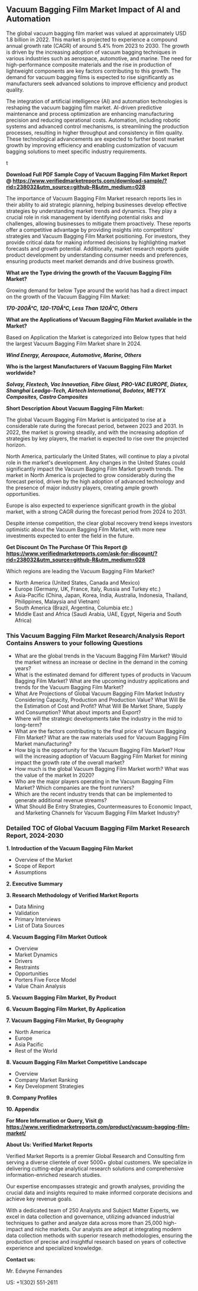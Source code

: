 <h2>Vacuum Bagging Film Market Impact of AI and Automation</h2><p>The global vacuum bagging film market was valued at approximately USD 1.8 billion in 2022. This market is projected to experience a compound annual growth rate (CAGR) of around 5.4% from 2023 to 2030. The growth is driven by the increasing adoption of vacuum bagging techniques in various industries such as aerospace, automotive, and marine. The need for high-performance composite materials and the rise in production of lightweight components are key factors contributing to this growth. The demand for vacuum bagging films is expected to rise significantly as manufacturers seek advanced solutions to improve efficiency and product quality.</p><p>The integration of artificial intelligence (AI) and automation technologies is reshaping the vacuum bagging film market. AI-driven predictive maintenance and process optimization are enhancing manufacturing precision and reducing operational costs. Automation, including robotic systems and advanced control mechanisms, is streamlining the production processes, resulting in higher throughput and consistency in film quality. These technological advancements are expected to further boost market growth by improving efficiency and enabling customization of vacuum bagging solutions to meet specific industry requirements.</p>t</p><p id="" class=""><strong>Download Full PDF Sample Copy of Vacuum Bagging Film Market Report @ <a href="https://www.verifiedmarketreports.com/download-sample/?rid=238032&utm_source=github-R&utm_medium=028" target="_blank">https://www.verifiedmarketreports.com/download-sample/?rid=238032&utm_source=github-R&utm_medium=028</a></strong></p><p>The importance of&nbsp;Vacuum Bagging Film Market research reports lies in their ability to aid strategic planning, helping businesses develop effective strategies by understanding market trends and dynamics. They play a crucial role in risk management by identifying potential risks and challenges, allowing businesses to mitigate them proactively. These reports offer a competitive advantage by providing insights into competitors' strategies and Vacuum Bagging Film Market positioning. For investors, they provide critical data for making informed decisions by highlighting market forecasts and growth potential. Additionally, market research reports guide product development by understanding consumer needs and preferences, ensuring products meet market demands and drive business growth.</p><p><strong>What are the&nbsp;Type driving the growth of the Vacuum Bagging Film Market?</strong></p><p id="" class="">Growing demand for below Type around the world has had a direct impact on the growth of the Vacuum Bagging Film Market:</p><em><strong>170-200Â°C, 120-170Â°C, Less Than 120Â°C, Others</strong></em></p><strong>What are the&nbsp;Applications&nbsp;of Vacuum Bagging Film Market available in the Market?</strong></p><p id="" class="">Based on Application the Market is categorized into Below types that held the largest Vacuum Bagging Film Market share In 2024.</p><em><strong>Wind Energy, Aerospace, Automotive, Marine, Others</strong></em></p><strong>Who is the largest Manufacturers of Vacuum Bagging Film Market worldwide?</strong></p><p><em><strong>Solvay, Flextech, Vac Innovation, Fibre Glast, PRO-VAC EUROPE, Diatex, Shanghai Leadgo-Tech, Airtech International, Bodotex, METYX Composites, Castro Composites</strong></em></p><p id="" class=""><strong>Short Description About Vacuum Bagging Film Market:</strong></p><p>The global Vacuum Bagging Film Market is anticipated to rise at a considerable rate during the forecast period, between 2023 and 2031. In 2022, the market is growing steadily, and with the increasing adoption of strategies by key players, the market is expected to rise over the projected horizon.</p><p>North America, particularly the United States, will continue to play a pivotal role in the market's development. Any changes in the United States could significantly impact the Vacuum Bagging Film Market growth trends. The market in North America is projected to grow considerably during the forecast period, driven by the high adoption of advanced technology and the presence of major industry players, creating ample growth opportunities.</p><p>Europe is also expected to experience significant growth in the global market, with a strong CAGR during the forecast period from 2024 to 2031.</p><p>Despite intense competition, the clear global recovery trend keeps investors optimistic about the Vacuum Bagging Film Market, with more new investments expected to enter the field in the future.</p><p id="" class=""><strong>Get Discount On The Purchase Of This Report @ <a href="https://www.verifiedmarketreports.com/ask-for-discount/?rid=238032&utm_source=github-R&utm_medium=028" target="_blank">https://www.verifiedmarketreports.com/ask-for-discount/?rid=238032&utm_source=github-R&utm_medium=028</a></strong></p>Which regions are leading the Vacuum Bagging Film Market?</p><ul><li>North America (United States, Canada and Mexico)</li><li>Europe (Germany, UK, France, Italy, Russia and Turkey etc.)</li><li>Asia-Pacific (China, Japan, Korea, India, Australia, Indonesia, Thailand, Philippines, Malaysia and Vietnam)</li><li>South America (Brazil, Argentina, Columbia etc.)</li><li>Middle East and Africa (Saudi Arabia, UAE, Egypt, Nigeria and South Africa)</li></ul><h3 id="" class="">This Vacuum Bagging Film Market Research/Analysis Report Contains Answers to your following Questions</h3><ul><li>What are the global trends in the Vacuum Bagging Film Market? Would the market witness an increase or decline in the demand in the coming years?</li><li>What is the estimated demand for different types of products in Vacuum Bagging Film Market? What are the upcoming industry applications and trends for the Vacuum Bagging Film Market?</li><li>What Are Projections of Global Vacuum Bagging Film Market Industry Considering Capacity, Production and Production Value? What Will Be the Estimation of Cost and Profit? What Will Be Market Share, Supply and Consumption? What about imports and Export?</li><li>Where will the strategic developments take the industry in the mid to long-term?</li><li>What are the factors contributing to the final price of Vacuum Bagging Film Market? What are the raw materials used for Vacuum Bagging Film Market manufacturing?</li><li>How big is the opportunity for the Vacuum Bagging Film Market? How will the increasing adoption of Vacuum Bagging Film Market for mining impact the growth rate of the overall market?</li><li>How much is the global Vacuum Bagging Film Market worth? What was the value of the market In 2020?</li><li>Who are the major players operating in the Vacuum Bagging Film Market? Which companies are the front runners?</li><li>Which are the recent industry trends that can be implemented to generate additional revenue streams?</li><li>What Should Be Entry Strategies, Countermeasures to Economic Impact, and Marketing Channels for Vacuum Bagging Film Market Industry?</li></ul><h3 id="" class="">Detailed TOC of Global Vacuum Bagging Film Market Research Report, 2024-2030</h3><p id="" class=""><strong>1. Introduction of the Vacuum Bagging Film Market</strong></p><ul><li>Overview of the Market</li><li>Scope of Report</li><li>Assumptions</li></ul><p id="" class=""><strong>2. Executive Summary</strong></p><p id="" class=""><strong>3. Research Methodology of Verified Market Reports</strong></p><ul><li>Data Mining</li><li>Validation</li><li>Primary Interviews</li><li>List of Data Sources</li></ul><p id="" class=""><strong>4. Vacuum Bagging Film Market Outlook</strong></p><ul><li>Overview</li><li>Market Dynamics</li><li>Drivers</li><li>Restraints</li><li>Opportunities</li><li>Porters Five Force Model</li><li>Value Chain Analysis</li></ul><p id="" class=""><strong>5. Vacuum Bagging Film Market, By Product</strong></p><p id="" class=""><strong>6. Vacuum Bagging Film Market, By Application</strong></p><p id="" class=""><strong>7. Vacuum Bagging Film Market, By Geography</strong></p><ul><li>North America</li><li>Europe</li><li>Asia Pacific</li><li>Rest of the World</li></ul><p id="" class=""><strong>8. Vacuum Bagging Film Market Competitive Landscape</strong></p><ul><li>Overview</li><li>Company Market Ranking</li><li>Key Development Strategies</li></ul><p id="" class=""><strong>9. Company Profiles</strong></p><p id="" class=""><strong>10. Appendix</strong></p><p id="" class=""><strong>For More Information or Query, Visit @ <a href="https://www.verifiedmarketreports.com/product/vacuum-bagging-film-market/" target="_blank">https://www.verifiedmarketreports.com/product/vacuum-bagging-film-market/</a></strong></p><p id="" class=""><strong>About Us: Verified Market Reports</strong></p><p id="" class="">Verified Market Reports is a premier Global Research and Consulting firm serving a diverse clientele of over 5000+ global customers. We specialize in delivering cutting-edge analytical research solutions and comprehensive information-enriched research studies.</p><p id="" class="">Our expertise encompasses strategic and growth analyses, providing the crucial data and insights required to make informed corporate decisions and achieve key revenue goals.</p><p id="" class="">With a dedicated team of 250 Analysts and Subject Matter Experts, we excel in data collection and governance, utilizing advanced industrial techniques to gather and analyze data across more than 25,000 high-impact and niche markets. Our analysts are adept at integrating modern data collection methods with superior research methodologies, ensuring the production of precise and insightful research based on years of collective experience and specialized knowledge.</p><p id="" class=""><strong>Contact us:</strong></p><p id="" class="">Mr. Edwyne Fernandes</p><p id="" class="">US: +1(302) 551-2611</p>